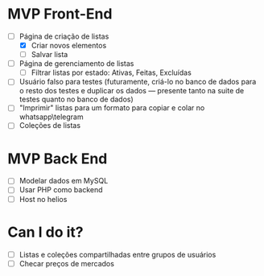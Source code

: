# MVP Front-End

- [ ] Página de criação de listas
  - [x] Criar novos elementos
  - [ ] Salvar lista
- [ ] Página de gerenciamento de listas
  - [ ] Filtrar listas por estado: Ativas, Feitas, Excluídas
- [ ] Usuário falso para testes (futuramente, criá-lo no banco de dados para o resto dos testes e duplicar os dados — presente tanto na suite de testes quanto no banco de dados)
- [ ] "Imprimir" listas para um formato para copiar e colar no whatsapp\telegram
- [ ] Coleções de listas

# MVP Back End

- [ ] Modelar dados em MySQL
- [ ] Usar PHP como backend
- [ ] Host no helios

# Can I do it?

- [ ] Listas e coleções compartilhadas entre grupos de usuários
- [ ] Checar preços de mercados
